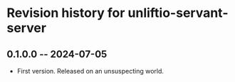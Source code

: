 # Revision history for unliftio-servant-server

## 0.1.0.0 -- 2024-07-05

* First version. Released on an unsuspecting world.
